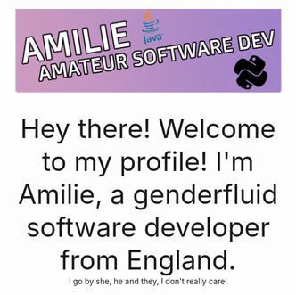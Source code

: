 ![TopBar](https://github.com/AmilieCoding/amiliecoding/blob/main/assets/topbar.png?raw=true)
<p align="center"><font size="30">Hey there! Welcome to my profile! I'm Amilie, a genderfluid software developer from England.</font><br>
I go by she, he and they, I don't really care!</p>

